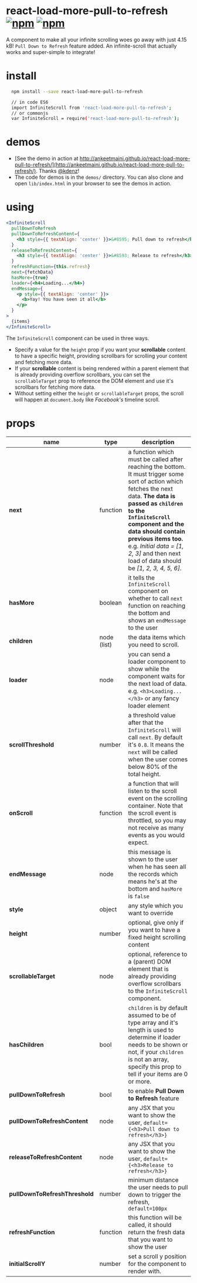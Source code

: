 # react-load-more-pull-to-refresh [![npm](https://img.shields.io/npm/dt/react-load-more-pull-to-refresh.svg?style=flat-square)](https://www.npmjs.com/package/react-load-more-pull-to-refresh) [![npm](https://img.shields.io/npm/v/react-load-more-pull-to-refresh.svg?style=flat-square)](https://www.npmjs.com/package/react-load-more-pull-to-refresh)

A component to make all your infinite scrolling woes go away with just 4.15 kB! `Pull Down to Refresh` feature
added. An infinite-scroll that actually works and super-simple to integrate!

# install

```bash
  npm install --save react-load-more-pull-to-refresh

  // in code ES6
  import InfiniteScroll from 'react-load-more-pull-to-refresh';
  // or commonjs
  var InfiniteScroll = require('react-load-more-pull-to-refresh');
```

# demos

- [See the demo in action at http://ankeetmaini.github.io/react-load-more-pull-to-refresh/](http://ankeetmaini.github.io/react-load-more-pull-to-refresh/). Thanks [@kdenz](https://github.com/kdenz)!
- The code for demos is in the `demos/` directory. You can also clone and open `lib/index.html` in your browser to see the demos in action.

# using

```jsx
<InfiniteScroll
  pullDownToRefresh
  pullDownToRefreshContent={
    <h3 style={{ textAlign: 'center' }}>&#8595; Pull down to refresh</h3>
  }
  releaseToRefreshContent={
    <h3 style={{ textAlign: 'center' }}>&#8593; Release to refresh</h3>
  }
  refreshFunction={this.refresh}
  next={fetchData}
  hasMore={true}
  loader={<h4>Loading...</h4>}
  endMessage={
    <p style={{ textAlign: 'center' }}>
      <b>Yay! You have seen it all</b>
    </p>
  }
>
  {items}
</InfiniteScroll>
```

The `InfiniteScroll` component can be used in three ways.

- Specify a value for the `height` prop if you want your **scrollable** content to have a specific height, providing scrollbars for scrolling your content and fetching more data.
- If your **scrollable** content is being rendered within a parent element that is already providing overflow scrollbars, you can set the `scrollableTarget` prop to reference the DOM element and use it's scrollbars for fetching more data.
- Without setting either the `height` or `scrollableTarget` props, the scroll will happen at `document.body` like _Facebook's_ timeline scroll.

# props

| name                           | type        | description                                                                                                                                                                                                                                                                                                                                   |
| ------------------------------ | ----------- | --------------------------------------------------------------------------------------------------------------------------------------------------------------------------------------------------------------------------------------------------------------------------------------------------------------------------------------------- |
| **next**                       | function    | a function which must be called after reaching the bottom. It must trigger some sort of action which fetches the next data. **The data is passed as `children` to the `InfiniteScroll` component and the data should contain previous items too.** e.g. _Initial data = [1, 2, 3]_ and then next load of data should be _[1, 2, 3, 4, 5, 6]_. |
| **hasMore**                    | boolean     | it tells the `InfiniteScroll` component on whether to call `next` function on reaching the bottom and shows an `endMessage` to the user                                                                                                                                                                                                       |
| **children**                   | node (list) | the data items which you need to scroll.                                                                                                                                                                                                                                                                                                      |
| **loader**                     | node        | you can send a loader component to show while the component waits for the next load of data. e.g. `<h3>Loading...</h3>` or any fancy loader element                                                                                                                                                                                           |
| **scrollThreshold**            | number      | a threshold value after that the `InfiniteScroll` will call `next`. By default it's `0.8`. It means the `next` will be called when the user comes below 80% of the total height.                                                                                                                                                              |
| **onScroll**                   | function    | a function that will listen to the scroll event on the scrolling container. Note that the scroll event is throttled, so you may not receive as many events as you would expect.                                                                                                                                                               |
| **endMessage**                 | node        | this message is shown to the user when he has seen all the records which means he's at the bottom and `hasMore` is `false`                                                                                                                                                                                                                    |
| **style**                      | object      | any style which you want to override                                                                                                                                                                                                                                                                                                          |
| **height**                     | number      | optional, give only if you want to have a fixed height scrolling content                                                                                                                                                                                                                                                                      |
| **scrollableTarget**           | node        | optional, reference to a (parent) DOM element that is already providing overflow scrollbars to the `InfiniteScroll` component.                                                                                                                                                                                                                |
| **hasChildren**                | bool        | `children` is by default assumed to be of type array and it's length is used to determine if loader needs to be shown or not, if your `children` is not an array, specify this prop to tell if your items are 0 or more.                                                                                                                      |
| **pullDownToRefresh**          | bool        | to enable **Pull Down to Refresh** feature                                                                                                                                                                                                                                                                                                    |
| **pullDownToRefreshContent**   | node        | any JSX that you want to show the user, `default={<h3>Pull down to refresh</h3>}`                                                                                                                                                                                                                                                             |
| **releaseToRefreshContent**    | node        | any JSX that you want to show the user, `default={<h3>Release to refresh</h3>}`                                                                                                                                                                                                                                                               |
| **pullDownToRefreshThreshold** | number      | minimum distance the user needs to pull down to trigger the refresh, `default=100px`                                                                                                                                                                                                                                                          |
| **refreshFunction**            | function    | this function will be called, it should return the fresh data that you want to show the user                                                                                                                                                                                                                                                  |
| **initialScrollY**             | number      | set a scroll y position for the component to render with.                                                                                                                                                                                                                                                                                     |
